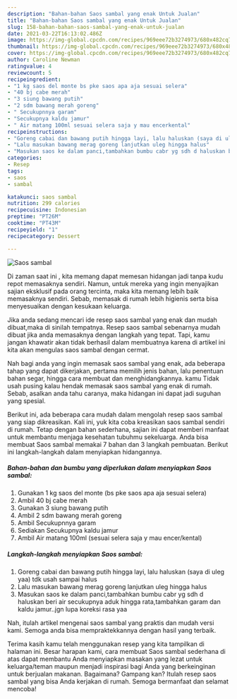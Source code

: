 ```yaml
---
description: "Bahan-bahan Saos sambal yang enak Untuk Jualan"
title: "Bahan-bahan Saos sambal yang enak Untuk Jualan"
slug: 158-bahan-bahan-saos-sambal-yang-enak-untuk-jualan
date: 2021-03-22T16:13:02.486Z
image: https://img-global.cpcdn.com/recipes/969eee72b3274973/680x482cq70/saos-sambal-foto-resep-utama.jpg
thumbnail: https://img-global.cpcdn.com/recipes/969eee72b3274973/680x482cq70/saos-sambal-foto-resep-utama.jpg
cover: https://img-global.cpcdn.com/recipes/969eee72b3274973/680x482cq70/saos-sambal-foto-resep-utama.jpg
author: Caroline Newman
ratingvalue: 4
reviewcount: 5
recipeingredient:
- "1 kg saos del monte bs pke saos apa aja sesuai selera"
- "40 bj cabe merah"
- "3 siung bawang putih"
- "2 sdm bawang merah goreng"
- " Secukupnnya garam"
- "Secukupnya kaldu jamur"
- " Air matang 100ml sesuai selera saja y mau encerkental"
recipeinstructions:
- "Goreng cabai dan bawang putih hingga layi, lalu haluskan (saya di uleg yaa) tdk usah sampai halus"
- "Lalu masukan bawang merag goreng lanjutkan uleg hingga halus"
- "Masukan saos ke dalam panci,tambahkan bumbu cabr yg sdh d haluskan beri air secukupnya aduk hingga rata,tambahkan garam dan kaldu jamur..jgn lupa koreksi rasa yaa"
categories:
- Resep
tags:
- saos
- sambal

katakunci: saos sambal 
nutrition: 299 calories
recipecuisine: Indonesian
preptime: "PT26M"
cooktime: "PT43M"
recipeyield: "1"
recipecategory: Dessert

---
```



![Saos sambal](https://img-global.cpcdn.com/recipes/969eee72b3274973/680x482cq70/saos-sambal-foto-resep-utama.jpg)

Di zaman  saat ini , kita memang dapat memesan hidangan jadi tanpa kudu repot memasaknya sendiri. Namun, untuk mereka yang ingin menyajikan sajian eksklusif pada orang tercinta, maka kita memang lebih baik memasaknya sendiri. Sebab, memasak di rumah lebih higienis serta bisa menyesuaikan dengan kesukaan keluarga.

Jika anda sedang mencari ide resep saos sambal yang enak dan mudah dibuat,maka di sinilah tempatnya. Resep saos sambal  sebenarnya mudah dibuat jika anda memasaknya dengan langkah yang tepat. Tapi, kamu jangan khawatir akan tidak berhasil dalam membuatnya 
karena di artikel ini kita akan mengulas saos sambal dengan cermat.  



Nah bagi anda yang ingin memasak saos sambal yang enak, ada beberapa tahap yang dapat dikerjakan, pertama memilih jenis bahan, lalu penentuan bahan segar, hingga cara membuat dan menghidangkannya. kamu Tidak usah pusing kalau hendak memasak saos sambal yang enak di rumah. Sebab, asalkan anda  tahu caranya, maka hidangan ini dapat jadi suguhan yang spesial.

Berikut ini, ada beberapa cara mudah dalam mengolah resep saos sambal yang siap dikreasikan. Kali ini, yuk kita coba kreasikan saos sambal sendiri di rumah. Tetap dengan bahan sederhana, sajian ini dapat memberi manfaat untuk membantu menjaga kesehatan tubuhmu sekeluarga. Anda bisa membuat Saos sambal memakai 7 bahan dan 3 langkah pembuatan. Berikut ini langkah-langkah dalam menyiapkan hidangannya.

<!--inarticleads1-->

##### Bahan-bahan dan bumbu yang diperlukan dalam menyiapkan Saos sambal:

1. Gunakan 1 kg saos del monte (bs pke saos apa aja sesuai selera)
1. Ambil 40 bj cabe merah
1. Gunakan 3 siung bawang putih
1. Ambil 2 sdm bawang merah goreng
1. Ambil  Secukupnnya garam
1. Sediakan Secukupnya kaldu jamur
1. Ambil  Air matang 100ml (sesuai selera saja y mau encer/kental)




<!--inarticleads2-->

##### Langkah-langkah menyiapkan Saos sambal:

1. Goreng cabai dan bawang putih hingga layi, lalu haluskan (saya di uleg yaa) tdk usah sampai halus
1. Lalu masukan bawang merag goreng lanjutkan uleg hingga halus
1. Masukan saos ke dalam panci,tambahkan bumbu cabr yg sdh d haluskan beri air secukupnya aduk hingga rata,tambahkan garam dan kaldu jamur..jgn lupa koreksi rasa yaa




Nah, itulah artikel mengenai  saos sambal  yang praktis dan mudah versi kami. Semoga anda bisa mempraktekkannya dengan hasil yang terbaik. 

Terima kasih kamu telah menggunakan resep yang kita tampilkan di halaman ini. Besar harapan kami, cara membuat  Saos sambal sederhana di atas dapat membantu Anda menyiapkan masakan yang lezat untuk keluarga/teman maupun menjadi inspirasi bagi Anda yang berkeinginan untuk berjualan makanan. Bagaimana? Gampang kan? Itulah resep saos sambal yang bisa Anda kerjakan di rumah. Semoga bermanfaat dan selamat mencoba!

